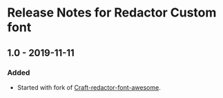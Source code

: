 # Release Notes for Redactor Custom font

## 1.0 - 2019-11-11

### Added
- Started with fork of [Craft-redactor-font-awesome](https://github.com/jooplaan/craft-redactor-font-awesome).

